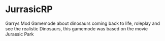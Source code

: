 # JurrasicRP
Garrys Mod Gamemode about dinosaurs coming back to life, roleplay and see the realistic Dinosaurs, this gamemode was based on the movie Jurassic Park

